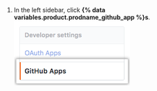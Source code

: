 1. In the left sidebar, click **{% data variables.product.prodname_github_app %}s**.
![{% data variables.product.prodname_github_app %}s settings](/assets/images/help/organizations/github-apps-settings-sidebar.png)
